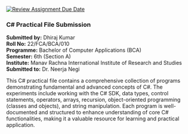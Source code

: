 [![Review Assignment Due Date](https://classroom.github.com/assets/deadline-readme-button-22041afd0340ce965d47ae6ef1cefeee28c7c493a6346c4f15d667ab976d596c.svg)](https://classroom.github.com/a/xfoa1G4Z)

### C# Practical File Submission 
**Submitted by:** Dhiraj Kumar  
**Roll No:** 22/FCA/BCA/010  
**Programme:** Bachelor of Computer Applications (BCA)  
**Semester:** 6th (Section A)  
**Institute:** Manav Rachna International Institute of Research and Studies  
**Submitted to:** Dr. Neerja Negi  

This C# practical file contains a comprehensive collection of programs demonstrating fundamental and advanced concepts of C#. The experiments include working with the C# SDK, data types, control statements, operators, arrays, recursion, object-oriented programming (classes and objects), and string manipulation. Each program is well-documented and structured to enhance understanding of core C# functionalities, making it a valuable resource for learning and practical application.
